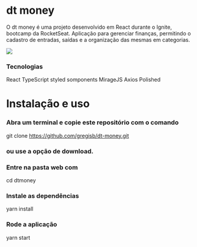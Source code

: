 # dt money

O dt money é uma projeto desenvolvido em React durante o Ignite, bootcamp da RocketSeat. Aplicação para gerenciar finanças, permitindo o cadastro de entradas, saídas e a organização das mesmas em categorias.


<img src="https://github.com/gregisb/dt-money/blob/main/src/dtmoney.png?raw=true" />



### Tecnologias

React
TypeScript
styled somponents
MirageJS
Axios
Polished

# Instalação e uso

### Abra um terminal e copie este repositório com o comando
git clone https://github.com/gregisb/dt-money.git
### ou use a opção de download.

### Entre na pasta web com 
cd dtmoney

### Instale as dependências
yarn install

### Rode a aplicação
yarn start